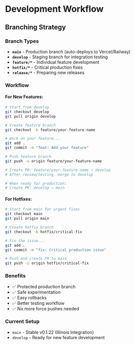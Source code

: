 # Development Workflow

## Branching Strategy

### Branch Types
- **`main`** - Production branch (auto-deploys to Vercel/Railway)
- **`develop`** - Staging branch for integration testing
- **`feature/*`** - Individual feature development
- **`hotfix/*`** - Critical production fixes
- **`release/*`** - Preparing new releases

### Workflow

#### For New Features:
```bash
# Start from develop
git checkout develop
git pull origin develop

# Create feature branch
git checkout -b feature/your-feature-name

# Work on your feature...
git add .
git commit -m "feat: Add your feature"

# Push feature branch
git push -u origin feature/your-feature-name

# Create PR: feature/your-feature-name → develop
# After review/testing, merge to develop

# When ready for production:
# Create PR: develop → main
```

#### For Hotfixes:
```bash
# Start from main for urgent fixes
git checkout main
git pull origin main

# Create hotfix branch
git checkout -b hotfix/critical-fix

# Fix the issue...
git add .
git commit -m "fix: Critical production issue"

# Push and create PR to main
git push -u origin hotfix/critical-fix
```

### Benefits
- ✅ Protected production branch
- ✅ Safe experimentation
- ✅ Easy rollbacks
- ✅ Better testing workflow
- ✅ No more force pushes needed

### Current Setup
- `main` - Stable v0.1.22 (Illinois Integration)
- `develop` - Ready for new feature development 